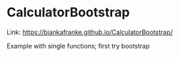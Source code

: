 # CalculatorBootstrap
Link: https://biankafranke.github.io/CalculatorBootstrap/

Example with single functions; first try bootstrap
